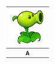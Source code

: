 <div align="center"><table style="margin-left: auto; margin-right: auto;">
  <thead><tr><th>
<img alt="Kipli" src="https://raw.githubusercontent.com/Minecube1510/pvz_fusion-src_image/main/IMG-src/Entity/Plant/Zero/Basic/Day/day-1.png" width="100">
  </th></tr></thead>
  <tbody><tr><th>
    A
  </th></tr></tbody>
</table></div>
